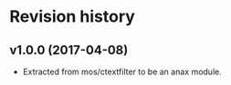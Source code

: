 Revision history
=================================


v1.0.0 (2017-04-08)
---------------------------------

* Extracted from mos/ctextfilter to be an anax module.
